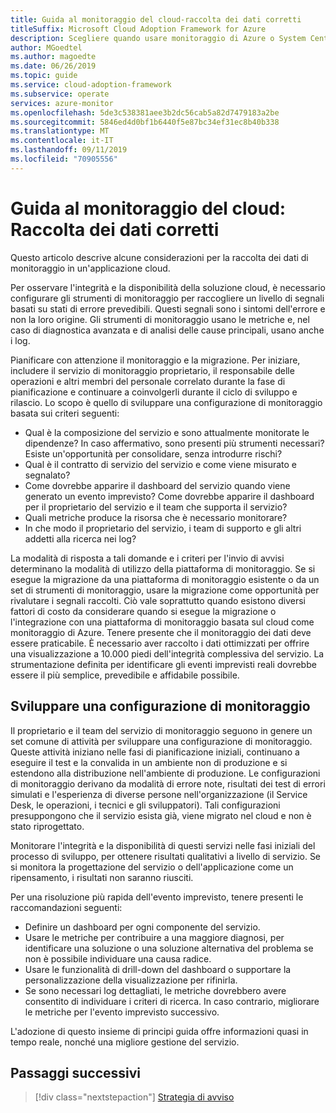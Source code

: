 ```yaml
---
title: Guida al monitoraggio del cloud-raccolta dei dati corretti
titleSuffix: Microsoft Cloud Adoption Framework for Azure
description: Scegliere quando usare monitoraggio di Azure o System Center Operations Manager in Microsoft Azure
author: MGoedtel
ms.author: magoedte
ms.date: 06/26/2019
ms.topic: guide
ms.service: cloud-adoption-framework
ms.subservice: operate
services: azure-monitor
ms.openlocfilehash: 5de3c538381aee3b2dc56cab5a82d7479183a2be
ms.sourcegitcommit: 5846ed4d0bf1b6440f5e87bc34ef31ec8b40b338
ms.translationtype: MT
ms.contentlocale: it-IT
ms.lasthandoff: 09/11/2019
ms.locfileid: "70905556"
---
```

# <a name="cloud-monitoring-guide-collecting-the-right-data"></a>Guida al monitoraggio del cloud: Raccolta dei dati corretti

Questo articolo descrive alcune considerazioni per la raccolta dei dati di monitoraggio in un'applicazione cloud.

Per osservare l'integrità e la disponibilità della soluzione cloud, è necessario configurare gli strumenti di monitoraggio per raccogliere un livello di segnali basati su stati di errore prevedibili. Questi segnali sono i sintomi dell'errore e non la loro origine. Gli strumenti di monitoraggio usano le metriche e, nel caso di diagnostica avanzata e di analisi delle cause principali, usano anche i log.

Pianificare con attenzione il monitoraggio e la migrazione. Per iniziare, includere il servizio di monitoraggio proprietario, il responsabile delle operazioni e altri membri del personale correlato durante la fase di pianificazione e continuare a coinvolgerli durante il ciclo di sviluppo e rilascio. Lo scopo è quello di sviluppare una configurazione di monitoraggio basata sui criteri seguenti:

- Qual è la composizione del servizio e sono attualmente monitorate le dipendenze? In caso affermativo, sono presenti più strumenti necessari? Esiste un'opportunità per consolidare, senza introdurre rischi?
- Qual è il contratto di servizio del servizio e come viene misurato e segnalato?
- Come dovrebbe apparire il dashboard del servizio quando viene generato un evento imprevisto? Come dovrebbe apparire il dashboard per il proprietario del servizio e il team che supporta il servizio?
- Quali metriche produce la risorsa che è necessario monitorare?  
- In che modo il proprietario del servizio, i team di supporto e gli altri addetti alla ricerca nei log?

La modalità di risposta a tali domande e i criteri per l'invio di avvisi determinano la modalità di utilizzo della piattaforma di monitoraggio. Se si esegue la migrazione da una piattaforma di monitoraggio esistente o da un set di strumenti di monitoraggio, usare la migrazione come opportunità per rivalutare i segnali raccolti. Ciò vale soprattutto quando esistono diversi fattori di costo da considerare quando si esegue la migrazione o l'integrazione con una piattaforma di monitoraggio basata sul cloud come monitoraggio di Azure. Tenere presente che il monitoraggio dei dati deve essere praticabile. È necessario aver raccolto i dati ottimizzati per offrire una visualizzazione a 10.000 piedi dell'integrità complessiva del servizio. La strumentazione definita per identificare gli eventi imprevisti reali dovrebbe essere il più semplice, prevedibile e affidabile possibile.

## <a name="develop-a-monitoring-configuration"></a>Sviluppare una configurazione di monitoraggio

Il proprietario e il team del servizio di monitoraggio seguono in genere un set comune di attività per sviluppare una configurazione di monitoraggio. Queste attività iniziano nelle fasi di pianificazione iniziali, continuano a eseguire il test e la convalida in un ambiente non di produzione e si estendono alla distribuzione nell'ambiente di produzione. Le configurazioni di monitoraggio derivano da modalità di errore note, risultati dei test di errori simulati e l'esperienza di diverse persone nell'organizzazione (il Service Desk, le operazioni, i tecnici e gli sviluppatori). Tali configurazioni presuppongono che il servizio esista già, viene migrato nel cloud e non è stato riprogettato.

Monitorare l'integrità e la disponibilità di questi servizi nelle fasi iniziali del processo di sviluppo, per ottenere risultati qualitativi a livello di servizio. Se si monitora la progettazione del servizio o dell'applicazione come un ripensamento, i risultati non saranno riusciti.

Per una risoluzione più rapida dell'evento imprevisto, tenere presenti le raccomandazioni seguenti:

- Definire un dashboard per ogni componente del servizio.
- Usare le metriche per contribuire a una maggiore diagnosi, per identificare una soluzione o una soluzione alternativa del problema se non è possibile individuare una causa radice.
- Usare le funzionalità di drill-down del dashboard o supportare la personalizzazione della visualizzazione per rifinirla.
- Se sono necessari log dettagliati, le metriche dovrebbero avere consentito di individuare i criteri di ricerca. In caso contrario, migliorare le metriche per l'evento imprevisto successivo.

L'adozione di questo insieme di principi guida offre informazioni quasi in tempo reale, nonché una migliore gestione del servizio.

## <a name="next-steps"></a>Passaggi successivi

> [!div class="nextstepaction"]
> [Strategia di avviso](./alert.md)
